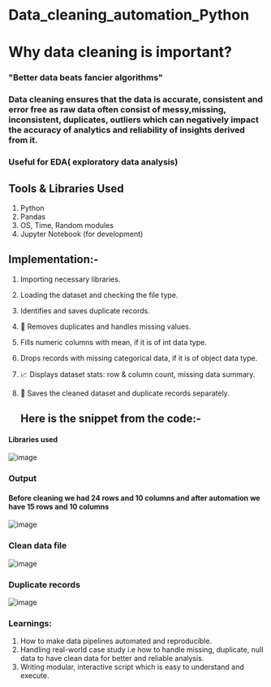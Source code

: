 # Data_cleaning_automation_Python
# Why data cleaning is important?
### "Better data beats fancier algorithms"
### Data cleaning ensures that the data is accurate, consistent and error free as raw data often consist of messy,missing, inconsistent, duplicates, outliers which can negatively impact the accuracy of analytics and reliability of insights derived from it.
### Useful for EDA( exploratory data analysis)

## Tools & Libraries Used
1. Python
2. Pandas
3. OS, Time, Random modules
4. Jupyter Notebook (for development)

## Implementation:-
1. Importing necessary libraries.
2. Loading the dataset and checking the file type.
3. Identifies and saves duplicate records.
4. 🧹 Removes duplicates and handles missing values.
5. Fills numeric columns with mean, if it is of int data type.
6. Drops records with missing categorical data, if it is of object data type.
7. 📈 Displays dataset stats: row & column count, missing data summary.
8. 💾 Saves the cleaned dataset and duplicate records separately.

   ## Here is the snippet from the code:-

#### Libraries used 
![image](https://github.com/user-attachments/assets/1a6ec07a-c3d4-4b60-9de9-ae1906df401e)

### Output 
#### Before cleaning we had 24 rows and 10 columns and after automation we have 15 rows and 10 columns
![image](https://github.com/user-attachments/assets/dbbf314f-6e70-4397-806c-ad9117cdd444)

### Clean data file 
![image](https://github.com/user-attachments/assets/3093cebb-b45e-49cc-9f7f-c70131af875b)

### Duplicate records
![image](https://github.com/user-attachments/assets/c5b7002a-24fe-472d-8689-b88867a20f64)




### Learnings:
1. How to make data pipelines automated and reproducible.
2. Handling real-world case study i.e how to handle missing, duplicate, null data to have clean data for better and reliable analysis.
3. Writing modular, interactive script which is easy to understand and execute.



